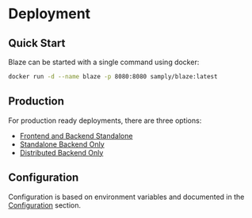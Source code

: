 # Deployment

## Quick Start

Blaze can be started with a single command using docker:

```sh
docker run -d --name blaze -p 8080:8080 samply/blaze:latest
```

## Production

For production ready deployments, there are three options:

* [Frontend and Backend Standalone](deployment/full-standalone.md)
* [Standalone Backend Only](deployment/standalone-backend.md)
* [Distributed Backend Only](deployment/distributed-backend.md)

## Configuration

Configuration is based on environment variables and documented in the [Configuration](deployment/environment-variables.md) section.
